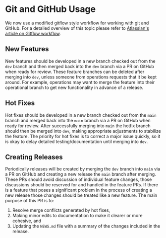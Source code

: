 # Git and GitHub Usage

We now use a modified gitflow style workflow for working with git and GitHub. For a detailed overview of this topic please refer to [Atlassian's article on Gitflow workflow](https://www.atlassian.com/git/tutorials/comparing-workflows/gitflow-workflow).


## New Features

New features should be developed in a new branch checked out from the `dev` branch and then merged back into the `dev` branch via a PR on GitHub when ready for review. These feature branches can be deleted after merging into `dev`, unless someone from operations requests that it be kept around. For example, operations may want to merge the feature into their operational branch to get new functionality in advance of a release.


## Hot Fixes

Hot fixes should be developed in a new branch checked out from the `main` branch and merged back into the `main` branch via a PR on GitHub when ready for review. After successfully merging into `main` the hotfix branch should then be merged into `dev`, making appropriate adjustments to stabilize the feature. The priority for hot fixes is to correct a major issue quickly, so it is okay to delay detailed testing/documentation until merging into `dev`.


## Creating Releases

Periodically releases will be created by merging the `dev` branch into `main` via a PR on GitHub and creating a new release the `main` branch after merging. These PRs should avoid discussion of individual feature changes, those discussions should be reserved for and handled in the feature PRs. If there is a feature that poses a significant problem in the process of creating a new release those changes should be treated like a new feature. The main purpose of this PR is to:

1. Resolve merge conflicts generated by hot fixes,
2. Making minor edits to documentation to make it clearer or more cohesive, and
3. Updating the `NEWS.md` file with a summary of the changes included in the release.
